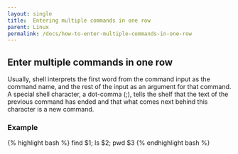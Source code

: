 ```yaml
---
layout: single
title:  Entering multiple commands in one row
parent: Linux
permalink: /docs/how-to-enter-multiple-commands-in-one-row
---
```


## Enter multiple commands in one row
Usually, shell interprets the first word from the command input as the command name, and the rest of the input as an argument for that command.
A special shell character, a dot-comma (;), tells the shelf that the text of the previous command has ended and that what comes next behind this character is a new command.

### Example
{% highlight bash %}
find $1; ls $2; pwd $3
{% endhighlight bash %}
